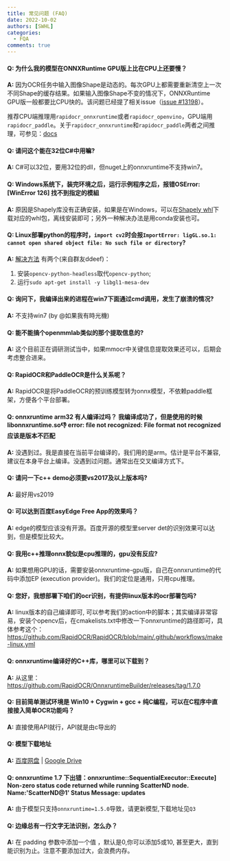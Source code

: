 ```yaml
---
title: 常见问题 (FAQ)
date: 2022-10-02
authors: [SWHL]
categories:
  - FQA
comments: true
---
```



<!-- more -->

#### Q: 为什么我的模型在ONNXRuntime GPU版上比在CPU上还要慢？
**A:** 因为OCR任务中输入图像Shape是动态的。每次GPU上都需要重新清空上一次不同Shape的缓存结果。如果输入图像Shape不变的情况下，ONNXRuntime GPU版一般都要比CPU快的。该问题已经提了相关issue（[issue #13198](https://github.com/microsoft/onnxruntime/issues/13198)）。

推荐CPU端推理用`rapidocr_onnxruntime`或者`rapidocr_openvino`，GPU端用`rapidocr_paddle`。关于`rapidocr_onnxruntime`和`rapidocr_paddle`两者之间推理，可参见：[docs](../../install_usage/rapidocr_paddle.md#推理速度比较)

#### Q: 请问这个能在32位C#中用嘛?
**A:** C#可以32位，要用32位的dll，但nuget上的onnxruntime不支持win7。

#### Q: Windows系统下，装完环境之后，运行示例程序之后，报错OSError: [WinError 126] 找不到指定的模組
**A:** 原因是Shapely库没有正确安装，如果是在Windows，可以在[Shapely whl](https://www.lfd.uci.edu/~gohlke/pythonlibs/#shapely)下载对应的whl包，离线安装即可；另外一种解决办法是用conda安装也可。

#### Q: Linux部署python的程序时，`import cv2`时会报`ImportError: ligGL.so.1: cannot open shared object file: No such file or directory`?
**A:** [解决方法](https://stackoverflow.com/a/63978454/3335415
) 有两个(来自群友ddeef)：
  1. 安装`opencv-python-headless`取代`opencv-python`;
  2. 运行`sudo apt-get install -y libgl1-mesa-dev`

#### Q: 询问下，我编译出来的进程在win7下面通过cmd调用，发生了崩溃的情况?
**A:** 不支持win7 (by @如果我有時光機)

#### Q: 能不能搞个openmmlab类似的那个提取信息的?
**A:** 这个目前正在调研测试当中，如果mmocr中关键信息提取效果还可以，后期会考虑整合进来。

#### Q: RapidOCR和PaddleOCR是什么关系呢？
**A:** RapidOCR是将PaddleOCR的预训练模型转为onnx模型，不依赖paddle框架，方便各个平台部署。

#### Q: onnxruntime arm32 有人编译过吗？ 我编译成功了，但是使用的时候libonnxruntime.so:-1: error: file not recognized: File format not recognized  应该是版本不匹配
**A:** 没遇到过。我是直接在当前平台编译的，我们用的是arm。估计是平台不兼容,建议在本身平台上编译。没遇到过问题。通常出在交叉编译方式下。

#### Q: 请问一下c++ demo必须要vs2017及以上版本吗?
**A:** 最好用vs2019

#### Q: 可以达到百度EasyEdge Free App的效果吗？
**A:** edge的模型应该没有开源。百度开源的模型里server det的识别效果可以达到，但是模型比较大。

#### Q: 我用c++推理onnx貌似是cpu推理的，gpu没有反应?
**A:** 如果想用GPU的话，需要安装onnxruntime-gpu版，自己在onnxruntime的代码中添加EP (execution provider)。我们的定位是通用，只用cpu推理。

#### Q: 您好，我想部署下咱们的ocr识别，有提供linux版本的ocr部署包吗?
**A:** linux版本的自己编译即可, 可以参考我们的action中的脚本；其实编译非常容易，安装个opencv后，在cmakelists.txt中修改一下onnxruntime的路径即可，具体参考这个： https://github.com/RapidOCR/RapidOCR/blob/main/.github/workflows/make-linux.yml

#### Q: onnxruntime编译好的C++库，哪里可以下载到？
**A:** 从这里：https://github.com/RapidOCR/OnnxruntimeBuilder/releases/tag/1.7.0

#### Q: 目前简单测试环境是  Win10 + Cygwin + gcc + 纯C编程，可以在C程序中直接接入简单OCR功能吗？
**A:** 直接使用API就行，API就是由c导出的

#### Q: 模型下载地址
**A:** [百度网盘](https://pan.baidu.com/s/1PTcgXG2zEgQU6A_A3kGJ3Q?pwd=jhai) | [Google Drive](https://drive.google.com/drive/folders/1x_a9KpCo_1blxH1xFOfgKVkw1HYRVywY?usp=sharing)

#### Q: onnxruntime 1.7 下出错：onnxruntime::SequentialExecutor::Execute] Non-zero status code returned while running ScatterND node. Name:'ScatterND@1' Status Message: updates
**A:** 由于模型只支持`onnxruntime=1.5.0`导致，请更新模型,下载地址见`Q3`

#### Q: 边缘总有一行文字无法识别，怎么办？
**A:** 在 padding 参数中添加一个值 ，默认是0,你可以添加5或10, 甚至更大，直到能识别为止。注意不要添加过大，会浪费内存。

